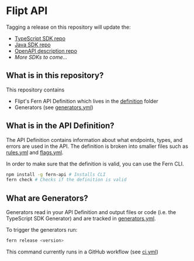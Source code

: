# Flipt API

Tagging a release on this repository will update the:

- [TypeScript SDK repo](https://github.com/fern-flipt/flipt-node)
- [Java SDK repo](https://github.com/fern-flipt/flipt-java)
- [OpenAPI description repo](https://github.com/fern-flipt/flipt-openapi)
- _More SDKs to come..._

## What is in this repository?

This repository contains

- Flipt's Fern API Definition which lives in the [definition](./fern/api/definition/) folder
- Generators (see [generators.yml](./fern/api/generators.yml))

## What is in the API Definition?

The API Definition contains information about what endpoints, types, and errors are used in the API. The definition is broken into smaller files such as [rules.yml](fern/api/definition/rules.yml) and [flags.yml](fern/api/definition/flags.yml).

In order to make sure that the definition is valid, you can use the Fern CLI.

```bash
npm install -g fern-api # Installs CLI
fern check # Checks if the definition is valid
```

## What are Generators?

Generators read in your API Definition and output files or code (i.e. the TypeScript SDK Generator) and are tracked in [generators.yml](./fern/api/generators.yml).

To trigger the generators run:

```bash
fern release <version>
```

This command currently runs in a GitHub workflow (see [ci.yml](.github/workflows/ci.yml#L32))
